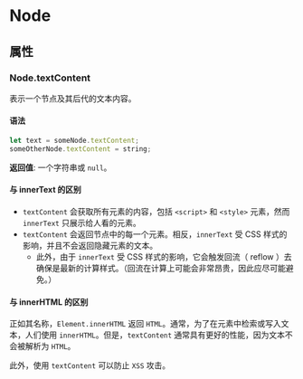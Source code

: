# Node

## 属性

### Node.textContent
表示一个节点及其后代的文本内容。  
#### 语法
```js
let text = someNode.textContent;
someOtherNode.textContent = string;
```
**返回值**: 一个字符串或 `null`。  

#### 与 innerText 的区别
- `textContent` 会获取所有元素的内容，包括 `<script>` 和 `<style>` 元素，然而 `innerText` 只展示给人看的元素。  
- `textContent` 会返回节点中的每一个元素。相反，`innerText` 受 CSS 样式的影响，并且不会返回隐藏元素的文本。  
  - 此外，由于 `innerText` 受 CSS 样式的影响，它会触发回流（ reflow ）去确保是最新的计算样式。（回流在计算上可能会非常昂贵，因此应尽可能避免。）  

#### 与 innerHTML 的区别
正如其名称，`Element.innerHTML` 返回 `HTML`。通常，为了在元素中检索或写入文本，人们使用 `innerHTML`。但是，`textContent` 通常具有更好的性能，因为文本不会被解析为 `HTML`。

此外，使用 `textContent` 可以防止 `XSS` 攻击。  
